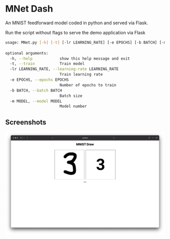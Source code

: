 # MNet Dash

An MNIST feedforward model coded in python and served via Flask.

Run the script without flags to serve the demo application via Flask

```bash
usage: MNet.py [-h] [-t] [-lr LEARNING_RATE] [-e EPOCHS] [-b BATCH] [-m MODEL]

optional arguments:
  -h, --help            show this help message and exit
  -t, --train           Train model
  -lr LEARNING_RATE, --learning-rate LEARNING_RATE
                        Train learning rate
  -e EPOCHS, --epochs EPOCHS
                        Number of epochs to train
  -b BATCH, --batch BATCH
                        Batch size
  -m MODEL, --model MODEL
                        Model number
```

## Screenshots

![screenshot_1](screenshots/screenshot_1.png)
